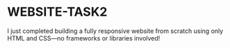 # WEBSITE-TASK2
I just completed building a fully responsive website from scratch using only HTML and CSS—no frameworks or libraries involved!
